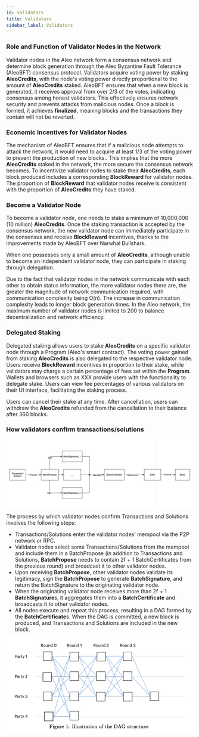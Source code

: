 ```yaml
---
id: validators 
title: Validators
sidebar_label: Validators
---
```


### Role and Function of Validator Nodes in the Network

Validator nodes in the Aleo network form a consensus network and determine block generation through the Aleo Byzantine Fault Tolerance (AleoBFT) consensus protocol. Validators acquire voting power by staking **AleoCredits**, with the node's voting power directly proportional to the amount of **AleoCredits** staked. AleoBFT ensures that when a new block is generated, it receives approval from over 2/3 of the votes, indicating consensus among honest validators. This effectively ensures network security and prevents attacks from malicious nodes. Once a block is formed, it achieves **finalized**, meaning blocks and the transactions they contain will not be reverted.



### Economic Incentives for Validator Nodes

The mechanism of AleoBFT ensures that if a malicious node attempts to attack the network, it would need to acquire at least 1/3 of the voting power to prevent the production of new blocks.. This implies that the more **AleoCredits** staked in the network, the more secure the consensus network becomes. To incentivize validator nodes to stake their **AleoCredits**, each block produced includes a corresponding **BlockReward** for validator nodes. The proportion of **BlockReward** that validator nodes receive is consistent with the proportion of **AleoCredits** they have staked.



### Become a Validator Node

To become a validator node, one needs to stake a minimum of 10,000,000 (10 million) **AleoCredits**. Once the staking transaction is accepted by the consensus network, the new validator node can immediately participate in the consensus and receive **BlockReward** incentives, thanks to the improvements made by AleoBFT over Narwhal Bullshark.

When one possesses only a small amount of **AleoCredits**, although unable to become an independent validator node, they can participate in staking through delegation.

Due to the fact that validator nodes in the network communicate with each other to obtain status information, the more validator nodes there are, the greater the magnitude of network communication required, with communication complexity being O(n). The increase in communication complexity leads to longer block generation times. In the Aleo network, the maximum number of validator nodes is limited to 200 to balance decentralization and network efficiency.



### Delegated Staking

Delegated staking allows users to stake **AleoCredits** on a specific validator node through a Program (Aleo's smart contract). The voting power gained from staking **AleoCredits** is also delegated to the respective validator node. Users receive **BlockReward** incentives in proportion to their stake, while validators may charge a certain percentage of fees set within the **Program**. Wallets and browsers such as XXX provide users with the functionality to delegate stake. Users can view fee percentages of various validators on their UI interface, facilitating the staking process.

Users can cancel their stake at any time. After cancellation, users can withdraw the **AleoCredits** refunded from the cancellation to their balance after 360 blocks.





### How validators confirm transactions/solutions

![image-20240422165659999](./images/validator-process-transaction.png)

The process by which validator nodes confirm Transactions and Solutions involves the following steps:

- Transactions/Solutions enter the validator nodes' mempool via the P2P network or RPC.
- Validator nodes select some Transactions/Solutions from the mempool and include them in a BatchPropose (in addition to Transactions and Solutions, **BatchPropose** needs to contain 2f + 1 BatchCertificates from the previous round) and broadcast it to other validator nodes.
- Upon receiving **BatchPropose**, other validator nodes validate its legitimacy, sign the **BatchPropose** to generate **BatchSignature**, and return the BatchSignature to the originating validator node.
- When the originating validator node receives more than 2f + 1 **BatchSignature**s, it aggregates them into a **BatchCertificate** and broadcasts it to other validator nodes.
- All nodes execute and repeat this process, resulting in a DAG formed by the **BatchCertificate**s. When the DAG is committed, a new block is produced, and Transactions and Solutions are included in the new block.



![image-20240422175911657](./images/Illustration_DAG.png)

